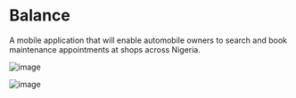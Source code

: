 # Balance

A mobile application that will enable automobile owners to search and book maintenance appointments at shops across Nigeria.

![image](https://user-images.githubusercontent.com/50854751/181644648-50151c18-213a-41ea-bda4-260a7515eced.png)

![image](https://user-images.githubusercontent.com/50854751/181645314-ad222663-b244-4ebd-be03-448574ed41a1.png)


